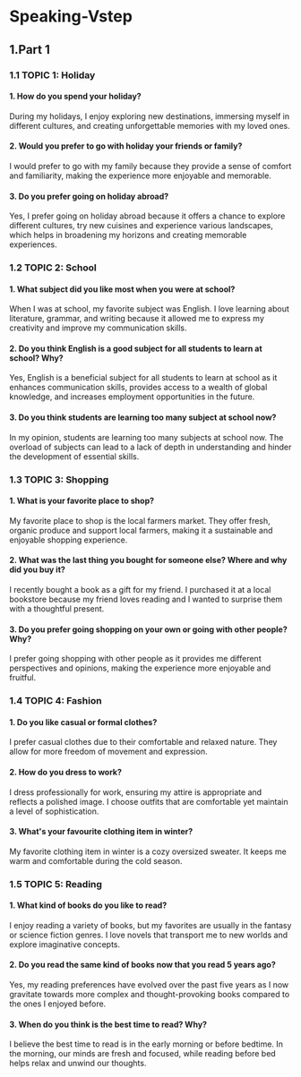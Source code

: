 # Speaking-Vstep
## 1.Part 1
### 1.1 TOPIC 1: Holiday
#### **1. How do you spend your holiday?**
During my holidays, I enjoy exploring new destinations, immersing myself in different cultures, and creating unforgettable memories with my loved ones.
#### **2. Would you prefer to go with holiday your friends or family?**
I would prefer to go with my family because they provide a sense of comfort and familiarity, making the experience more enjoyable and memorable.
#### **3. Do you prefer going on holiday abroad?**
Yes, I prefer going on holiday abroad because it offers a chance to explore different cultures, try new cuisines and experience various landscapes, which helps in broadening my horizons and creating memorable experiences.

### 1.2 TOPIC 2: School
#### **1. What subject did you like most when you were at school?**
When I was at school, my favorite subject was English. I love learning about literature, grammar, and writing because it allowed me to express my creativity and improve my communication skills.
#### **2. Do you think English is a good subject for all students to learn at school? Why?**
Yes, English is a beneficial subject for all students to learn at school as it enhances communication skills, provides access to a wealth of global knowledge, and increases employment opportunities in the future.
#### **3. Do you think students are learning too many subject at school now?**
In my opinion, students are learning too many subjects at school now. The overload of subjects can lead to a lack of depth in understanding and hinder the development of essential skills.

### 1.3 TOPIC 3: Shopping
#### **1. What is your favorite place to shop?**
My favorite place to shop is the local farmers market. They offer fresh, organic produce and support local farmers, making it a sustainable and enjoyable shopping experience.
#### **2. What was the last thing you bought for someone else? Where and why did you buy it?**
I recently bought a book as a gift for my friend. I purchased it at a local bookstore because my friend loves reading and I wanted to surprise them with a thoughtful present.
#### **3. Do you prefer going shopping on your own or going with other people? Why?**
I prefer going shopping with other people as it provides me different perspectives and opinions, making the experience more enjoyable and fruitful.

### 1.4 TOPIC 4: Fashion 
#### **1. Do you like casual or formal clothes?**
I prefer casual clothes due to their comfortable and relaxed nature. They allow for more freedom of movement and expression.
#### **2. How do you dress to work?**
I dress professionally for work, ensuring my attire is appropriate and reflects a polished image. I choose outfits that are comfortable yet maintain a level of sophistication.
#### **3. What's your favourite clothing item in winter?**
My favorite clothing item in winter is a cozy oversized sweater. It keeps me warm and comfortable during the cold season.

### 1.5 TOPIC 5: Reading 
#### **1. What kind of books do you like to read?**
I enjoy reading a variety of books, but my favorites are usually in the fantasy or science fiction genres. I love novels that transport me to new worlds and explore imaginative concepts.
#### **2. Do you read the same kind of books now that you read 5 years ago?**
Yes, my reading preferences have evolved over the past five years as I now gravitate towards more complex and thought-provoking books compared to the ones I enjoyed before.
#### **3. When do you think is the best time to read? Why?**
I believe the best time to read is in the early morning or before bedtime. In the morning, our minds are fresh and focused, while reading before bed helps relax and unwind our thoughts.
